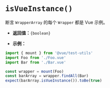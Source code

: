 # `isVueInstance()`

断言 `WrapperArray` 的每个 `Wrapper` 都是 Vue 示例。

- **返回值：**`{boolean}`

- **示例：**

```js
import { mount } from '@vue/test-utils'
import Foo from './Foo.vue'
import Bar from './Bar.vue'

const wrapper = mount(Foo)
const barArray = wrapper.findAll(Bar)
expect(barArray.isVueInstance()).toBe(true)
```
